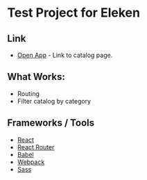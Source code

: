 Test Project for Eleken
===

## Link
 - [Open App](https://eleken-task.herokuapp.com/catalog) - Link to catalog page.

## What Works:
 * Routing
 * Filter catalog by category

## Frameworks / Tools

 * [React](https://facebook.github.io/react/)
 * [React Router](https://github.com/ReactTraining/react-router)
 * [Babel](https://babeljs.io/)
 * [Webpack](https://webpack.js.org/)
 * [Sass](http://sass-lang.com/)
